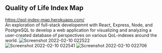 ## Quality of Life Index Map
https://qol-index-map.herokuapp.com/<br>
An exploration of full-stack developemnt with React, Express, Node, and PostgreSQL to develop a web application for visualizing and analyzing a user-created database of perspectives on various QoL-indexes around the world.
![Screenshot 2022-02-10 022522](https://user-images.githubusercontent.com/60162255/153358028-3ad603a7-19a6-417a-b119-7a17e0c7e232.png)
![Screenshot 2022-02-10 022541](https://user-images.githubusercontent.com/60162255/153358035-4da0baee-5c78-4cd1-ba6f-587a61831d64.png)
![Screenshot 2022-02-10 022706](https://user-images.githubusercontent.com/60162255/153358198-28c1f16e-1d8e-4f03-aaf1-1487a1dfa5b3.png)
